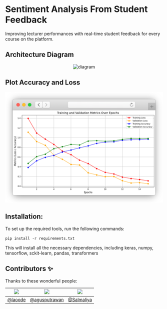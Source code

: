 # Sentiment Analysis From Student Feedback
Improving lecturer performances with real-time student feedback for every course on the platform.

## Architecture Diagram
<div align="center">
  <img src="https://github.com/Laoode/SentiFeedback/blob/main/Architecture%20Diagram.png" alt="diagram">
</div>

## Plot Accuracy and Loss
<div align="center">
  <img src="https://github.com/Laoode/SentiFeedback/blob/main/Plot%20Accuracy%20%26%20Loss.png" alt="plot">
</div>

## Installation:
To set up the required tools, run the following commands:
```
pip install -r requirements.txt
```
This will install all the necessary dependencies, including keras, numpy, tensorflow, sckit-learn, pandas, transformers

## Contributors ✨

Thanks to these wonderful people:

| [<img src="https://github.com/laoode.png" width="50" />](https://github.com/laoode) | [<img src="https://github.com/agusputrawan.png" width="50" />](https://github.com/agusputrawan) | [<img src="https://github.com/Salmaliya.png" width="50" />](https://github.com/Salmaliya) |
| :--------------------------------------------------------------------------------: | :------------------------------------------------------------------------------------------: | :---------------------------------------------------------------------------------------: |
|                  [@laoode](https://github.com/laoode)                              |                  [@agusputrawan](https://github.com/agusputrawan)                            |                 [@Salmaliya](https://github.com/Salmaliya)                                |

